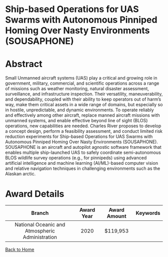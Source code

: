 
Ship-based Operations for UAS Swarms with Autonomous Pinniped Homing Over Nasty Environments (SOUSAPHONE)
=========================================================================================================

# Abstract


Small Unmanned aircraft systems (UAS) play a critical and growing role in government, military, commercial, and scientific operations across a range of missions such as weather monitoring, natural disaster assessment, surveillance, and infrastructure inspection. Their versatility, maneuverability, and dependability, coupled with their ability to keep operators out of harm’s way, make them critical assets in a wide range of domains, but especially so in hostile, unpredictable, and dynamic environments. To operate reliably and effectively among other aircraft, replace manned aircraft missions with unmanned systems, and enable effective beyond line of sight (BLOS) operations, new capabilities are needed. Charles River proposes to develop a concept design, perform a feasibility assessment, and conduct limited risk reduction experiments for Ship-based Operations for UAS Swarms with Autonomous Pinniped Homing Over Nasty Environments (SOUSAPHONE). SOUSAPHONE is an aircraft and autopilot agnostic software framework that enables multiple ship-launched UAS to safely coordinate semi-autonomous BLOS wildlife survey operations (e.g., for pinnipeds) using advanced artificial intelligence and machine learning (AI/ML)-based computer vision and relative navigation techniques in challenging environments such as the Alaskan arctic.  

# Award Details

|Branch|Award Year|Award Amount|Keywords|
| :---: | :---: | :---: | :---: |
|National Oceanic and Atmospheric Administration|2020|$119,953||
  
  


[Back to Home](https://github.com/chrischow/dod_sbir_awards/Reports/JH/#2248)